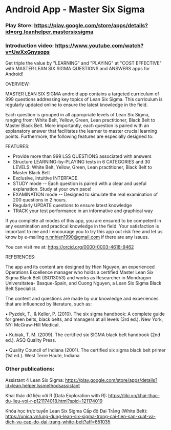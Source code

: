 # Android App - Master Six Sigma
### Play Store: https://play.google.com/store/apps/details?id=org.leanhelper.mastersixsigma
### Introduction video: https://www.youtube.com/watch?v=UwXxGnysops

Get triple the value by "LEARNING" and "PLAYING" at "COST EFFECTIVE" with MASTER LEAN SIX SIGMA QUESTIONS and ANSWERS apps for Android!
 
OVERVIEW:
 
MASTER LEAN SIX SIGMA android app contains a targeted curriculum of 999 questions addressing key topics of Lean Six Sigma. This curriculum is regularly updated online to ensure the latest knowledge in the field.
 
Each question is grouped in all appropriate levels of Lean Six Sigma, ranging from: White Belt, Yellow, Green, Lean practitioner, Black Belt to Master Black Belt. More importantly, each question is paired with an explanatory answer that facilitates the learner to master crucial learning points. Furthermore, the following features are especially designed to:
 
FEATURES:
 
+  Provide more than 999 LSS QUESTIONS associated with answers
+  Structure LEARNING-by-PLAYING tests in 6 CATEGORIES and 30 LEVELS: White Belt, Yellow, Green, Lean practitioner, Black Belt to Master Black Belt
+  Exclusive, intuitive INTERFACE.
+  STUDY mode -- Each question is paired with a clear and useful explanation. Study at your own pace!
+  EXAMINATION mode -- Designed to simulate the real examination of 200 questions in 2 hours.
+  Regularly UPDATE questions to ensure latest knowledge
+ TRACK your test performance in an informative and graphical way
 
If you complete all modes of this app, you are ensured to be competent in any examination and practical knowledge in the field. Your satisfaction is important to me and I encourage you to try this app out risk free and let us know by e-mailing n.nnhien1990@gmail.com if there are any issues.
 
You can visit me at: https://orcid.org/0000-0003-4618-9462
 
REFERENCES:
 
The app and its content are designed by Hien Nguyen, an experienced Operations Excellence manager who holds a certified Master Lean Six Sigma Black Belt (ISO13053) and works as Researcher in Mondragon Universitatea- Basque-Spain, and Cuong Nguyen, a Lean Six Sigma Black Belt Specialist.
 
The content and questions are made by our knowledge and experiences that are influenced by literature, such as:
 
•	Pyzdek, T., & Keller, P. (2010). The six sigma handbook: A complete guide for green belts, black belts, and managers at all levels (3rd ed.). New York, NY: McGraw-Hill Medical.

•	Kubiak, T. M. (2009). The certified six SIGMA black belt handbook (2nd ed.). ASQ Quality Press.

•	Quality Council of Indiana (2001). The certified six sigma black belt primer (1st ed.). West Terre Haute, Indiana

### Other publications:
	
Assistant 4 Lean Six Sigma: https://play.google.com/store/apps/details?id=lean.helper.lssmethodsassistant

Khai thác dữ liệu với R (Data Exploration with R): https://tiki.vn/khai-thac-du-lieu-voi-r-p121174018.html?spid=121174019

Khóa học trực tuyến Lean Six Sigma Cấp độ Đai Trắng (White Belt): https://unica.vn/ung-dung-lean-six-sigma-trong-cai-tien-san-xuat-va-dich-vu-cap-do-dai-trang-white-belt?aff=651035
